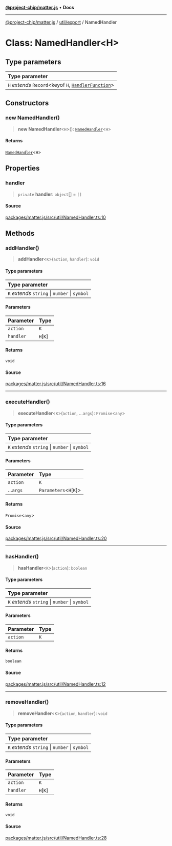[**@project-chip/matter.js**](../../../README.md) • **Docs**

***

[@project-chip/matter.js](../../../modules.md) / [util/export](../README.md) / NamedHandler

# Class: NamedHandler\<H\>

## Type parameters

| Type parameter |
| :------ |
| `H` *extends* `Record`\<keyof `H`, [`HandlerFunction`](../README.md#handlerfunction)\> |

## Constructors

### new NamedHandler()

> **new NamedHandler**\<`H`\>(): [`NamedHandler`](NamedHandler.md)\<`H`\>

#### Returns

[`NamedHandler`](NamedHandler.md)\<`H`\>

## Properties

### handler

> `private` **handler**: `object`[] = `[]`

#### Source

[packages/matter.js/src/util/NamedHandler.ts:10](https://github.com/project-chip/matter.js/blob/7a8cbb56b87d4ccf34bec5a9a95ab40a1711324f/packages/matter.js/src/util/NamedHandler.ts#L10)

## Methods

### addHandler()

> **addHandler**\<`K`\>(`action`, `handler`): `void`

#### Type parameters

| Type parameter |
| :------ |
| `K` *extends* `string` \| `number` \| `symbol` |

#### Parameters

| Parameter | Type |
| :------ | :------ |
| `action` | `K` |
| `handler` | `H`\[`K`\] |

#### Returns

`void`

#### Source

[packages/matter.js/src/util/NamedHandler.ts:16](https://github.com/project-chip/matter.js/blob/7a8cbb56b87d4ccf34bec5a9a95ab40a1711324f/packages/matter.js/src/util/NamedHandler.ts#L16)

***

### executeHandler()

> **executeHandler**\<`K`\>(`action`, ...`args`): `Promise`\<`any`\>

#### Type parameters

| Type parameter |
| :------ |
| `K` *extends* `string` \| `number` \| `symbol` |

#### Parameters

| Parameter | Type |
| :------ | :------ |
| `action` | `K` |
| ...`args` | `Parameters`\<`H`\[`K`\]\> |

#### Returns

`Promise`\<`any`\>

#### Source

[packages/matter.js/src/util/NamedHandler.ts:20](https://github.com/project-chip/matter.js/blob/7a8cbb56b87d4ccf34bec5a9a95ab40a1711324f/packages/matter.js/src/util/NamedHandler.ts#L20)

***

### hasHandler()

> **hasHandler**\<`K`\>(`action`): `boolean`

#### Type parameters

| Type parameter |
| :------ |
| `K` *extends* `string` \| `number` \| `symbol` |

#### Parameters

| Parameter | Type |
| :------ | :------ |
| `action` | `K` |

#### Returns

`boolean`

#### Source

[packages/matter.js/src/util/NamedHandler.ts:12](https://github.com/project-chip/matter.js/blob/7a8cbb56b87d4ccf34bec5a9a95ab40a1711324f/packages/matter.js/src/util/NamedHandler.ts#L12)

***

### removeHandler()

> **removeHandler**\<`K`\>(`action`, `handler`): `void`

#### Type parameters

| Type parameter |
| :------ |
| `K` *extends* `string` \| `number` \| `symbol` |

#### Parameters

| Parameter | Type |
| :------ | :------ |
| `action` | `K` |
| `handler` | `H`\[`K`\] |

#### Returns

`void`

#### Source

[packages/matter.js/src/util/NamedHandler.ts:28](https://github.com/project-chip/matter.js/blob/7a8cbb56b87d4ccf34bec5a9a95ab40a1711324f/packages/matter.js/src/util/NamedHandler.ts#L28)
